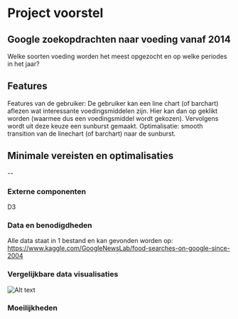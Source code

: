 # Project voorstel

## Google zoekopdrachten naar voeding vanaf 2014

Welke soorten voeding worden het meest opgezocht en op welke periodes in het jaar?

## Features

Features van de gebruiker:
De gebruiker kan een line chart (of barchart) aflezen wat interessante voedingsmiddelen zijn. Hier kan dan op geklikt worden (waarmee dus een voedingsmiddel wordt gekozen). Vervolgens wordt uit deze keuze een sunburst gemaakt.
Optimalisatie: smooth transition van de linechart (of barchart) naar de sunburst.


## Minimale vereisten en optimalisaties
--

### Externe componenten
D3

### Data en benodigdheden
Alle data staat in 1 bestand en kan gevonden worden op:
https://www.kaggle.com/GoogleNewsLab/food-searches-on-google-since-2004

### Vergelijkbare data visualisaties
![Alt text](/doc/example)

### Moeilijkheden
